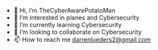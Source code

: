 - 👋 Hi, I’m TheCyberAwarePotatoMan
- 👀 I’m interested in planes and Cybersecurity 
- 🌱 I’m currently learning Cybersecurity
- 💞️ I’m looking to collaborate on Cybersecurity
- 📫 How to reach me darrenlueders2@gmail.com

<!---
darren7125265/darren7125265 is a ✨ special ✨ repository because its `README.md` (this file) appears on your GitHub profile.
You can click the Preview link to take a look at your changes.
--->
